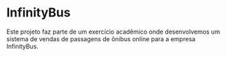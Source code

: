 # InfinityBus
Este projeto faz parte de um exercício acadêmico onde desenvolvemos um sistema de vendas de passagens de ônibus online para a empresa InfinityBus.
